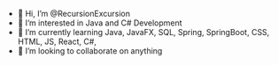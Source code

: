 - 👋 Hi, I’m @RecursionExcursion
- 👀 I’m interested in Java and C# Development
- 🌱 I’m currently learning Java, JavaFX, SQL, Spring, SpringBoot, CSS, HTML, JS, React, C#, 
- 💞️ I’m looking to collaborate on anything

<!---
RecursionExcursion/RecursionExcursion is a ✨ special ✨ repository because its `README.md` (this file) appears on your GitHub profile.
You can click the Preview link to take a look at your changes.
--->
